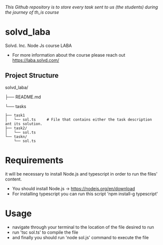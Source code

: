 
_This Github repository is to store every task sent to us (the students) during the journey of th_is course_

# solvd_laba

Solvd. Inc. Node Js course LABA
- For more information about the course please reach out https://laba.solvd.com/


## Project Structure
solvd_laba/

├── README.md

└── tasks

    ├── task1
    │   └── sol.ts     # File that contains either the task description ant its solution.
    ├── task2/    
    │   └── sol.ts    
    └── taskn/    
        └── sol.ts        

# Requirements
it will be necessary to install Node.js and typescript in order to run the files' content.
- You should install Node.js -> https://nodejs.org/en/download
- For installing typescript you can run this script 'npm install-g typescript'

# Usage
- navigate through your terminal to the location of the file desired to  run
- run 'tsc sol.ts' to compile the file
- and finally you should run 'node sol.js' command to execute the file
